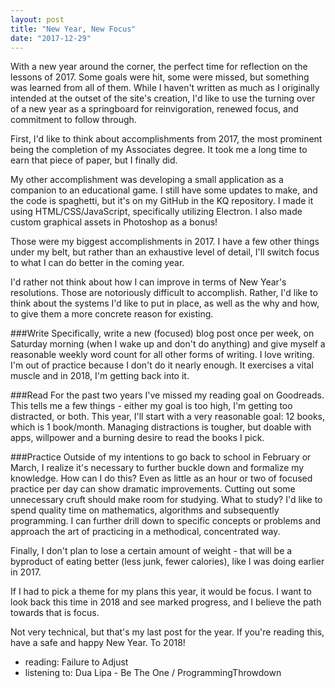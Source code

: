```yaml
---
layout: post
title: "New Year, New Focus"
date: "2017-12-29"
---
```


With a new year around the corner, the perfect time for reflection on the lessons of 2017. Some goals were hit, some were missed, but something was learned from all of them. While I haven't written as much as I originally intended at the outset of the site's creation, I'd like to use the turning over of a new year as a springboard for reinvigoration, renewed focus, and commitment to follow through. 

First, I'd like to think about accomplishments from 2017, the most prominent being the completion of my Associates degree. It took me a long time to earn that piece of paper, but I finally did. 

My other accomplishment was developing a small application as a companion to an educational game. I still have some updates to make, and the code is spaghetti, but it's on my GitHub in the KQ repository. I made it using HTML/CSS/JavaScript, specifically utilizing Electron. I also made custom graphical assets in Photoshop as a bonus!

Those were my biggest accomplishments in 2017. I have a few other things under my belt, but rather than an exhaustive level of detail, I'll switch focus to what I can do better in the coming year.

I'd rather not think about how I can improve in terms of New Year's resolutions. Those are notoriously difficult to accomplish. Rather, I'd like to think about the systems I'd like to put in place, as well as the why and how, to give them a more concrete reason for existing.

###Write
Specifically, write a new (focused) blog post once per week, on Saturday morning (when I wake up and don't do anything) and give myself a reasonable weekly word count for all other forms of writing. I love writing. I'm out of practice because I don't do it nearly enough. It exercises a vital muscle and in 2018, I'm getting back into it.

###Read
For the past two years I've missed my reading goal on Goodreads. This tells me a few things - either my goal is too high, I'm getting too distracted, or both. This year, I'll start with a very reasonable goal: 12 books, which is 1 book/month. Managing distractions is tougher, but doable with apps, willpower and a burning desire to read the books I pick.

###Practice
Outside of my intentions to go back to school in February or March, I realize it's necessary to further buckle down and formalize my knowledge. How can I do this? Even as little as an hour or two of focused practice per day can show dramatic improvements. Cutting out some unnecessary cruft should make room for studying. What to study? I'd like to spend quality time on mathematics, algorithms and subsequently programming. I can further drill down to specific concepts or problems and approach the art of practicing in a methodical, concentrated way. 

Finally, I don't plan to lose a certain amount of weight - that will be a byproduct of eating better (less junk, fewer calories), like I was doing earlier in 2017.

If I had to pick a theme for my plans this year, it would be focus. I want to look back this time in 2018 and see marked progress, and I believe the path towards that is focus. 

Not very technical, but that's my last post for the year. If you're reading this, have a safe and happy New Year. To 2018!

* reading: Failure to Adjust
* listening to: Dua Lipa - Be The One / ProgrammingThrowdown



